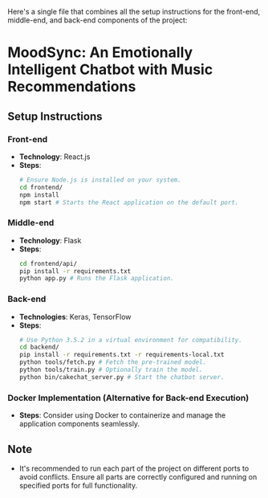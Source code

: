 Here's a single file that combines all the setup instructions for the front-end, middle-end, and back-end components of the project:

# MoodSync: An Emotionally Intelligent Chatbot with Music Recommendations

## Setup Instructions

### Front-end
- **Technology**: React.js
- **Steps**:
  ```bash
  # Ensure Node.js is installed on your system.
  cd frontend/
  npm install
  npm start # Starts the React application on the default port.
  ```

### Middle-end
- **Technology**: Flask
- **Steps**:
  ```bash
  cd frontend/api/
  pip install -r requirements.txt
  python app.py # Runs the Flask application.
  ```

### Back-end
- **Technologies**: Keras, TensorFlow
- **Steps**:
  ```bash
  # Use Python 3.5.2 in a virtual environment for compatibility.
  cd backend/
  pip install -r requirements.txt -r requirements-local.txt
  python tools/fetch.py # Fetch the pre-trained model.
  python tools/train.py # Optionally train the model.
  python bin/cakechat_server.py # Start the chatbot server.
  ```

### Docker Implementation (Alternative for Back-end Execution)
- **Steps**:
  Consider using Docker to containerize and manage the application components seamlessly.

## Note
- It's recommended to run each part of the project on different ports to avoid conflicts. Ensure all parts are correctly configured and running on specified ports for full functionality.
```
